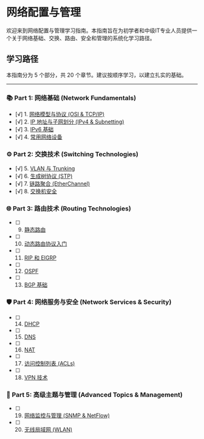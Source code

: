 # 网络配置与管理

欢迎来到网络配置与管理学习指南。本指南旨在为初学者和中级IT专业人员提供一个关于网络基础、交换、路由、安全和管理的系统化学习路径。

## 学习路径

本指南分为 5 个部分，共 20 个章节。建议按顺序学习，以建立扎实的基础。

---

### 📚 Part 1: 网络基础 (Network Fundamentals)

- [√] 1. [网络模型与协议 (OSI & TCP/IP)](./osi-tcpip.md)
- [√] 2. [IP 地址与子网划分 (IPv4 & Subnetting)](./ipv4-subnetting.md)
- [√] 3. [IPv6 基础](./ipv6-basics.md)
- [√] 4. [常用网络设备](./network-devices.md)

### ⚙️ Part 2: 交换技术 (Switching Technologies)

- [√] 5. [VLAN 与 Trunking](./vlan-trunking.md)
- [√] 6. [生成树协议 (STP)](./stp.md)
- [√] 7. [链路聚合 (EtherChannel)](./etherchannel.md)
- [√] 8. [交换机安全](./switch-security.md)

### 🌐 Part 3: 路由技术 (Routing Technologies)

- [ ] 9. [静态路由](./static-routing.md)
- [ ] 10. [动态路由协议入门](./dynamic-routing-intro.md)
- [ ] 11. [RIP 和 EIGRP](./rip-eigrp.md)
- [ ] 12. [OSPF](./ospf.md)
- [ ] 13. [BGP 基础](./bgp-basics.md)

### 🛡️ Part 4: 网络服务与安全 (Network Services & Security)

- [ ] 14. [DHCP](./dhcp.md)
- [ ] 15. [DNS](./dns.md)
- [ ] 16. [NAT](./nat.md)
- [ ] 17. [访问控制列表 (ACLs)](./acls.md)
- [ ] 18. [VPN 技术](./vpn.md)

### 🚀 Part 5: 高级主题与管理 (Advanced Topics & Management)

- [ ] 19. [网络监控与管理 (SNMP & NetFlow)](./monitoring.md)
- [ ] 20. [无线局域网 (WLAN)](./wlan.md) 
